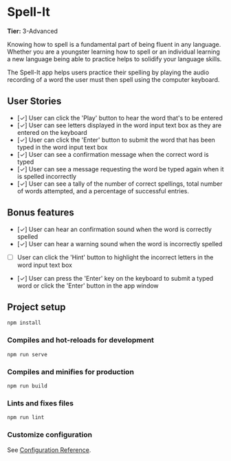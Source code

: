 # Spell-It

**Tier:** 3-Advanced

Knowing how to spell is a fundamental part of being fluent in any language.
Whether you are a youngster learning how to spell or an individual learning a
new language being able to practice helps to solidify your language skills.

The Spell-It app helps users practice their spelling by playing the audio
recording of a word the user must then spell using the computer keyboard.

## User Stories

-   [&check;] User can click the 'Play' button to hear the word that's to be entered
-   [&check;] User can see letters displayed in the word input text box as they are
        entered on the keyboard
-   [&check;] User can click the 'Enter' button to submit the word that has been
        typed in the word input text box
-   [&check;] User can see a confirmation message when the correct word is typed
-   [&check;] User can see a message requesting the word be typed again when it is
        spelled incorrectly
-   [&check;] User can see a tally of the number of correct spellings, total number
        of words attempted, and a percentage of successful entries.

## Bonus features

-   [&check;] User can hear an confirmation sound when the word is correctly spelled
-   [&check;] User can hear a warning sound when the word is incorrectly spelled
-   [ ] User can click the 'Hint' button to highlight the incorrect letters
        in the word input text box
-   [&check;] User can press the 'Enter' key on the keyboard to submit a typed word
        or click the 'Enter' button in the app window

## Project setup
```
npm install
```

### Compiles and hot-reloads for development
```
npm run serve
```

### Compiles and minifies for production
```
npm run build
```

### Lints and fixes files
```
npm run lint
```

### Customize configuration
See [Configuration Reference](https://cli.vuejs.org/config/).
